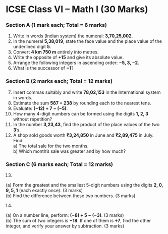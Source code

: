 # ICSE Class VI – Math I (30 Marks)

### Section A (1 mark each; Total = 6 marks)

1. Write in words (Indian system) the numeral: **3,70,25,002**.  
2. In the numeral **5,38,019**, state the face value and the place value of the underlined digit **5**.  
3. Convert **4 km 750 m** entirely into metres.  
4. Write the opposite of **+15** and give its absolute value.  
5. Arrange the following integers in ascending order: **−5, 3, −2**.  
6. What is the successor of **−1**?  

### Section B (2 marks each; Total = 12 marks)

7. Insert commas suitably and write **78,02,153** in the International system in words.  
8. Estimate the sum **587 + 238** by rounding each to the nearest tens.  
9. Evaluate: **(−12) + 7 − (−5)**.  
10. How many 4-digit numbers can be formed using the digits **1, 2, 3** without repetition?  
11. In the number **3,23,43**, find the product of the place values of the two **3**’s.  
12. A shop sold goods worth **₹3,24,850** in June and **₹2,89,475** in July. Find:  
    a) The total sale for the two months.  
    b) Which month’s sale was greater and by how much?  

### Section C (6 marks each; Total = 12 marks)

13.  
(a) Form the greatest and the smallest 5-digit numbers using the digits **2, 0, 9, 5, 1** (each exactly once). (3 marks)  
(b) Find the difference between these two numbers. (3 marks)  

14.  
(a) On a number line, perform: **(−8) + 5 − (−3)**. (3 marks)  
(b) The sum of two integers is **−18**. If one of them is **+7**, find the other integer, and verify your answer by subtraction. (3 marks)  
